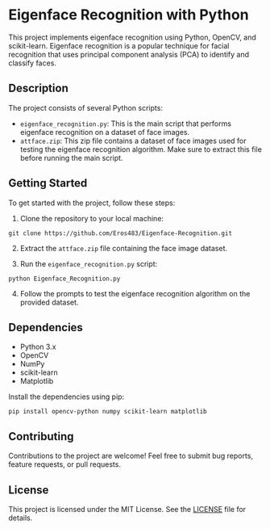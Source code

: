 # Eigenface Recognition with Python

This project implements eigenface recognition using Python, OpenCV, and scikit-learn. Eigenface recognition is a popular technique for facial recognition that uses principal component analysis (PCA) to identify and classify faces.

## Description

The project consists of several Python scripts:

- `eigenface_recognition.py`: This is the main script that performs eigenface recognition on a dataset of face images.
- `attface.zip`: This zip file contains a dataset of face images used for testing the eigenface recognition algorithm. Make sure to extract this file before running the main script.

## Getting Started

To get started with the project, follow these steps:

1. Clone the repository to your local machine:

`git clone https://github.com/Eros483/Eigenface-Recognition.git`

2. Extract the `attface.zip` file containing the face image dataset.

3. Run the `eigenface_recognition.py` script:

`python Eigenface_Recognition.py`


4. Follow the prompts to test the eigenface recognition algorithm on the provided dataset.

## Dependencies

- Python 3.x
- OpenCV
- NumPy
- scikit-learn
- Matplotlib

Install the dependencies using pip:

`pip install opencv-python numpy scikit-learn matplotlib`

## Contributing

Contributions to the project are welcome! Feel free to submit bug reports, feature requests, or pull requests.

## License

This project is licensed under the MIT License. See the [LICENSE](LICENSE) file for details.
